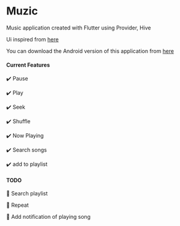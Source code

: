 # Muzic

Music application created with Flutter using Provider, Hive

Ui inspired from [here](https://dribbble.com/shots/17988274-Muzira-music-application)

You can download the Android version of this application from [here](https://github.com/abbasihamed/music_player/releases)

#### Current Features

:heavy_check_mark: Pause

:heavy_check_mark: Play

:heavy_check_mark: Seek

:heavy_check_mark: Shuffle

:heavy_check_mark: Now Playing

:heavy_check_mark: Search songs

:heavy_check_mark: add to playlist

#### TODO

:small_blue_diamond: Search playlist

:small_blue_diamond: Repeat

:small_blue_diamond: Add notification of playing song
